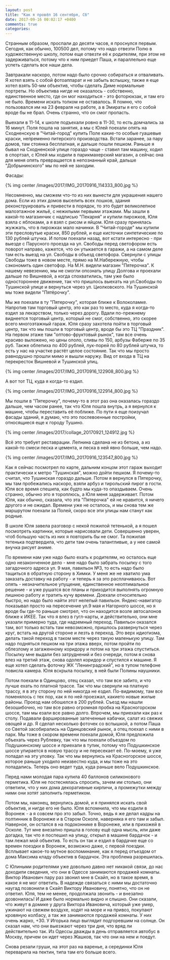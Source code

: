 ```yaml
---
layout: post
title: "Как я провёл 16 сентября, Сб"
date: 2017-09-16 00:02:17 +0400
comments: true
categories: 
---
```

Странным образом, проспали до десяти часов, я проснулся первым. Сегодня, как обычно, 100500 дел, потому что надо отвезти Полю в художественную школу, потом еще отвезти её к родителям, при этом не задерживаться, потому что к ним приедет Паша, и параллельно еще успеть сделать все наши дела.

Завтракали наскоро, потом надо было срочно собираться и отваливать. Я хотел взять с собой фотоаппарат и не забыть вспышку, также я еще хотел взять 50-мм объектив, чтобы сделать Диме нормальные портреты. Но объектива нигде не оказалось - собственно, единственное место, где он мог находиться - это фоторюкзак, и там его не было. Времени искать толком не оставалось. Я помню, что пользовался им на 23 февраля на работе, а в Эмираты я его с собой вроде бы не брал. Очень странно, что он смог пропасть.
 
Выехали в 11-14, к школе подъехали ровно в 11-30, то есть домчались за 16 минут. Поля пошла на занятия, а мы с Юлей поехали опять на Сходненскую в "Читай-город" купить Поле какие-то особые гуашевые краски, непременно питерского производства. Встали заранее, за пару домов, там стоянка бесплатная, и дальше пошли пешком. Раньше я бывал на Сходненской улице гораздо чаще - ставил там машину, ходил в спортзал, с Юлей мы ходили в парикмахерский магазин, а сейчас она для меня опять превращается в непознанный край, дальше "Добрынинского" мы по ней не заходим.

Фасады:

{% img center /images/2017/IMG_20170916_114333_800.jpg %}

Несомненно, мы сможем что-то из них вынести для украшения нашего дома. Если из этих домов выселить всех лошков, здания реконструировать и привести в порядок, то это будет великолепное малоэтажное жильё, с нежилыми первыми этажами. Мы зашли в какой-то магазинчик с надписью "Пекарня" и купили пирожков, Юля взяла с яблоками, а я взял с рисом и яйцом. Юля сразу принялась жужжать, что в пирожках мало начинки. В "Читай-городе" мы купили эти пресловутые краски, 850 рублей, и еще кисточки синтетические по 130 рублей штучка. И потом поехали назад, вот кстати интересно - при выезде с Парусного проезда на ул. Свободы перед светофором есть поворот направо, кажется, что он утыкается в гаражи, а на самом деле там есть выезд на ул. Свободы в объезд светофора. Свернули с улицы Свободы тоже в новом месте, прямо на М.Набережную, чтобы сэкономить один светофор. На М.Н. видели магазин "Пятерочка". К нашему невезению, мы не смогли опознать улицу Долгова и проехали дальше по Вишневой, а когда спохватились, там уже было одностороннее движение, так что пришлось выехать на ул.Свободы по Тушинской улице и вернуться через ул. Циолковского. На Тушинской мы тоже видели "Пятёрочку".

Мы же поехали в ту "Пятерочку", которая ближе к Волоколамке. Напротив там торговый центр, это как раз то место, куда я когда-то ездил за лекарством, только через дорогу. Вдали по-прежнему виднеется торговый центр, который не смог, собственно, это скорее всего многоэтажный гараж. Юля сразу захотела пойти в торговый центр, так что мы пошли в торговый центр, вроде бы это ТЦ "Праздник". На первом этаже там "оптово-фруктовый рынок", там все очень красиво выложено, но цены ололо, сливы по 150, арбузы Фаберже по 35 руб. Также облепиха по 400 рублей, лук-порей по 80 рублей штучка, то есть у нас на участке растёт целое состояние. Так что мы просто равнодушно прошли мимо и вышли наружу. Вид от входа в ТЦ на перекресток Вишневой и Тушинской улиц.

{% img center /images/2017/IMG_20170916_122908_800.jpg %}

А вот тот ТЦ, куда я когда-то ездил.

{% img center /images/2017/IMG_20170916_122914_800.jpg %}

Мы пошли в "Пятерочку", почему-то в этот раз она оказалась гораздо дальше, чем часом ранее, так что Юля пошла внутрь, а я вернулся к машине, чтобы переставить её поближе. По пути я еще поизучал фасады зданий, я думаю, что это послевоенные постройки, относящиеся еще к городу Тушино.

{% img center /images/2017/collage_20170921_124912.jpg %}

Всё это требует реставрации. Лепнина сделана не из бетона, а из какой-то смеси песка и цемента, и песка в ней явно больше, чем надо. 

{% img center /images/2017/IMG_20170916_123547_800.jpg %}

Как я сейчас посмотрел по карте, дальним концом этот гараж выходит практически к метро "Тушинская", можно дойти пешком. Я почему-то считал, что Тушинская гораздо дальше. Потом я вернулся в Пятерочку, мы там пробежались наскоро, взяли арбуз и тирольский пирог в гости. Юля все время спешила, как будто мы куда-то опаздываем. Очень странно, обычно это я тороплюсь, а Юля меня задерживает. Потом Юля, как обычно, сказала, что эта "Пятерочка" ей не нравится, я ничего другого и не ожидал. Времени уже не осталось, и мы снова тем же маршрутом поехали за Полей, скоро все эти улицы нам станут как родные.

В школе Юля завела разговор с некой пожилой тетенькой, а я пошел посмотреть картинки, которые нарисовали дети. Совершенно уверен, чтоб большую часть из них я повторить бы не смог. Та пожилая тетенька подтвердила, что дети там очень талантливые, а у нее самой внучка рисует аниме.



По времени нам уже надо было ехать к родителям, но осталось еще одно незаконченное дело - мне надо было забрать посылку с того загадочного адреса ул. 9 мая, павильон №3, то есть надо было тащиться в обратную сторону в Химки. У меня же не хватило ума заказать доставку на работу - и теперь я за это расплачиваюсь. Вот опять - незначительное упущение, единственное неоптимальное решение - и уже рушатся все планы и приходится выполнять огромную лишнюю работу и тратить кучу времени. Доехали относительно быстро, но надо было найти этот нелепый павильон. Яндекс-навигатор показывал просто на пересечение ул.9 мая и Нагорного шоссе, но я вроде бы где-то раньше смотрел, что он находится возле автосалонов ближе к ИКЕЕ. Так что я влез в гугл-карты, и действительно, они мне указали примерно туда, где надземный переход. Павильон оказался там, вот только встать там невозможно, пришлось развернуться через круг, встать на другой стороне и лезть в переход. Это верх идиотизма, делать такой переход в таком месте через такую маленькую улицу. Там надо подняться пешком на три этажа вверх, потом пройти по облезлому и загаженному коридору и потом на три этажа спуститься. Посылку мне выдали без затруднений и без очереди, потом я снова влез на третий этаж, снова одолел коридор и спустился к машине. Я еще хотел сделать фоточку ЖК "Ленинградский", но в тупом телефоне повисла камера. Юля вскрыла посылку, в ней были Полины наушники.

Потом поехали в Одинцово, отец сказал, что там все забито, и что лучше ехать по платной трассе. Так что мы свернули на платную трассу, я в эту сторону по ней никогда не ездил. По-видимому, там все поменялось с тех пор, как я по ней проезжал, какието новые жилые районы. Проезд нам обошелся в 200 рублей. Съезд мы нашли безошибочно, но там все равно огромная пробка на Красногорском шоссе, там мы езали все равно долго. Впрочем, мы приехали как раз к столу. Подавали фаршированные запеченные кабачки, салат из свежих овощей и др. Я сделал несколько фоточек со вспышкой, а потом Паша со Светой засобирались на Одинцовский рынок, а отец поехал с ними в парк. Мы тоже в скором времени поехали домой, Юля предложила объехать через Рублевку, так что мы поехали объездом по Подушкинскому шоссе и приехали в тупик, потому что Подушкинское шоссе упирается в новую трассу и не пересекает её. По-моему, я уже попадал на эту уловку. Так что мы вернулись на Красногорское шоссе, которое раньше уходило неизвестно куда, и мы тоже на это попадались. Теперь оно ведет туда, куда раньше вело Подушкинское.



Перед нами молодая пара купила 40 баллонов силиконового герметика. Юля не постеснялась спросить, зачем им столько, они ответили, что у них дома декоративные кирпичи, а промежутки между ними они хотят заполнить герметиком.

Потом мы, наконец, вернулись домой, и я принялся искать свой объектив, и нигде его не было. Юля вспомнила, что мы ездили в Воронеж - а я совсем про это забыл. Точно, ведь я же делал кадры на полтинник в Воронеже и в Старом Осколе, наверняка я его там и забыл. Наверное, он остался в на подоконнике в Воронеже, или в прихожей в Осколе. Тут мне внезапно пришла в голову ещё одна мысль, или даже догадка, так что я поспешил на улицу, открыл в машине бардачок - и там лежал мой объектив. То есть он так и ездил в бардачке еще со времен поездки в Воронеж, возможно даже, с первой поездки. Всплывает какое-то мутное воспоминание, как я перед отъездом от дома Максима кладу объектив в бардачок. Эта проблема разрешилась.

С Юлиными родителями уже довольно давно нет никакой связи, до нас доходили сведения, что они в Одессе занимаются продажей комнаты. Виктор Иванович пару раз звонил мне в Скайп, но в такое время, в какое я не мог ответить. В надежде связаться с ними мы достаточно наугад позвонили в Скайп Виктору Ивановичу, понятно, что он не ответил. Юля, тем не менее, продолжала звонить - и внезапно дозвонилась! И даже было нормально видно и слышно. Они сказали, что живут в домике у друга Виктора Ивановича, который уже умер, ужинают на свежем воздухе, ходят на море и на привоз, покупают кровяную колбасу, а так же занимаются продажей комнаты. У них очень жарко, +30. У Игорька лицо выглядит подгоревшим на солнце. Он сказал нам, что они выезжают через три дня, что вряд ли действительно так. Из Одессы дважды в день отправляется автобус в Москву, причем он идет через Жашков, так что они на нем и поедут.

Снова резали груши, на этот раз на варенье, а серединки Юля переварила на пектин, типа там его больше всего.